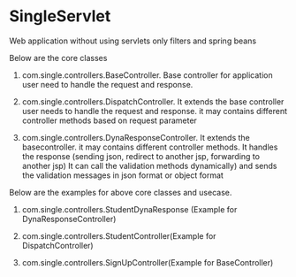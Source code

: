 SingleServlet
=============

Web application without using servlets only filters and spring beans


Below are the core classes


1. com.single.controllers.BaseController. 
   Base controller for application user need to handle the request and response.
 
2. com.single.controllers.DispatchController. 
   It extends the base controller user needs to handle the request and response.
   it may contains different controller methods based on request parameter

3. com.single.controllers.DynaResponseController. 
   It extends the basecontroller.
   it may contains different controller methods.
   It handles the response (sending json, redirect to another jsp, forwarding to another jsp)
   It can call the validation methods dynamically) and
   sends the validation messages in json format or object format


Below are the examples for above core classes and usecase.

1. com.single.controllers.StudentDynaResponse (Example for DynaResponseController)

2. com.single.controllers.StudentController(Example for DispatchController)

3. com.single.controllers.SignUpController(Example for BaseController)
